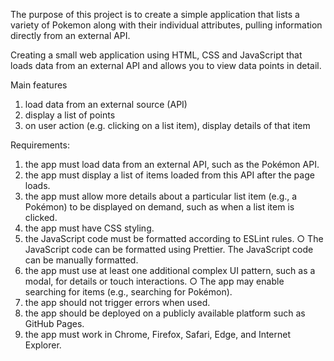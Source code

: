 The purpose of this project is to create a simple application that lists a variety of Pokemon along with their individual attributes, pulling information directly from an external API.

Creating a small web application using HTML, CSS and JavaScript that loads data from an external API and allows you to view data points in detail.


Main features 
1. load data from an external source (API)
2. display a list of points 
3. on user action (e.g. clicking on a list item), display details of that item

Requirements:
1. the app must load data from an external API, such as the Pokémon API.
2. the app must display a list of items loaded from this API after the page loads.
3. the app must allow more details about a particular list item (e.g., a Pokémon) to be displayed on demand, such as when a list item is clicked.
4. the app must have CSS styling.
5. the JavaScript code must be formatted according to ESLint rules.
○ The JavaScript code can be formatted using Prettier.
The JavaScript code can be manually formatted. 
6. the app must use at least one additional complex UI pattern, such as a modal, for details or touch interactions.
○ The app may enable searching for items (e.g., searching for Pokémon).
7. the app should not trigger errors when used.
8. the app should be deployed on a publicly available platform such as GitHub Pages. 
9. the app must work in Chrome, Firefox, Safari, Edge, and Internet Explorer. 




